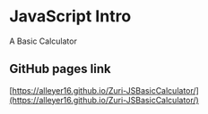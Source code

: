 # JavaScript Intro

A Basic Calculator

## GitHub pages link

[https://alleyer16.github.io/Zuri-JSBasicCalculator/](https://alleyer16.github.io/Zuri-JSBasicCalculator/)